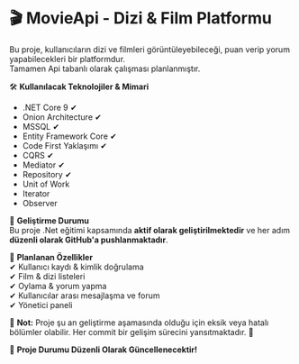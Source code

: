 # 🎬 MovieApi - Dizi & Film Platformu  

Bu proje, kullanıcıların dizi ve filmleri görüntüleyebileceği, puan verip yorum yapabilecekleri bir platformdur.  
Tamamen Api tabanlı olarak çalışması planlanmıştır.

🛠 **Kullanılacak Teknolojiler & Mimari**  
- .NET Core 9 ✔
- Onion Architecture ✔
- MSSQL ✔
- Entity Framework Core ✔
- Code First Yaklaşımı ✔   
- CQRS ✔
- Mediator ✔
- Repository ✔
- Unit of Work  
- Iterator  
- Observer  


🚀 **Geliştirme Durumu**  
Bu proje .Net eğitimi kapsamında **aktif olarak geliştirilmektedir** ve her adım **düzenli olarak GitHub'a pushlanmaktadır**.  

📌 **Planlanan Özellikler**  
✔ Kullanıcı kaydı & kimlik doğrulama  
✔ Film & dizi listeleri  
✔ Oylama & yorum yapma  
✔ Kullanıcılar arası mesajlaşma ve forum  
✔ Yönetici paneli  

  
📢 **Not:** Proje şu an geliştirme aşamasında olduğu için eksik veya hatalı bölümler olabilir. Her commit bir gelişim sürecini yansıtmaktadır. 🎯

📝 **Proje Durumu Düzenli Olarak Güncellenecektir!**  
